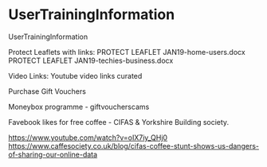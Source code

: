 # UserTrainingInformation
UserTrainingInformation


Protect Leaflets with links: 
PROTECT LEAFLET JAN19-home-users.docx
PROTECT LEAFLET JAN19-techies-business.docx

Video Links: 
Youtube video links curated

Purchase Gift Vouchers

Moneybox programme - giftvoucherscams


Favebook likes for free coffee - CIFAS & Yorkshire Building society.

https://www.youtube.com/watch?v=oIX7iy_QHj0
https://www.caffesociety.co.uk/blog/cifas-coffee-stunt-shows-us-dangers-of-sharing-our-online-data
